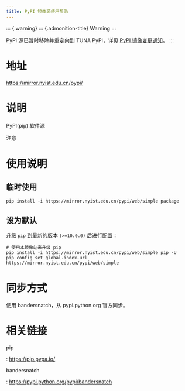```yaml
---
title: PyPI 镜像源使用帮助
---
```


::: {.warning}
::: {.admonition-title}
Warning
:::

PyPI 源已暂时移除并重定向到 TUNA PyPI，详见 [PyPI
镜像变更通知](https://servers.ustclug.org/2019/01/pypi-%e9%95%9c%e5%83%8f%e5%8f%98%e6%9b%b4%e9%80%9a%e7%9f%a5/)。
:::

地址
====

<https://mirror.nyist.edu.cn/pypi/>

说明
====

PyPI(pip) 软件源

注意

使用说明
========

临时使用
--------

    pip install -i https://mirror.nyist.edu.cn/pypi/web/simple package

设为默认
--------

升级 `pip` 到最新的版本 `(>=10.0.0)` 后进行配置：

    # 使用本镜像站来升级 pip
    pip install -i https://mirror.nyist.edu.cn/pypi/web/simple pip -U
    pip config set global.index-url https://mirror.nyist.edu.cn/pypi/web/simple

同步方式
========

使用 bandersnatch，从 pypi.python.org 官方同步。

相关链接
========

pip

:   <https://pip.pypa.io/>

bandersnatch

:   <https://pypi.python.org/pypi/bandersnatch>
